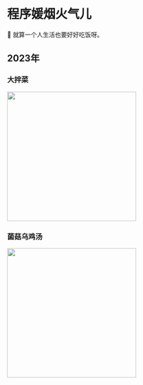 # 程序媛烟火气儿


🥰 就算一个人生活也要好好吃饭呀。   

<!--more-->

## 2023年

### 大拌菜 

<img src="https://oweqian.oss-cn-hangzhou.aliyuncs.com/cook/img_03.jpeg" alt="" width="300" />  

### 菌菇乌鸡汤

<img src="https://oweqian.oss-cn-hangzhou.aliyuncs.com/cook/img_02.jpeg" alt="" width="300" />  

